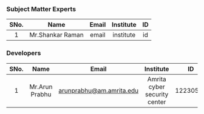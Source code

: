 ### Subject Matter Experts

| SNo. |       Name       | Email | Institute | ID  |
| :--: | :--------------: | :---: | :-------: | :-: |
|  1   | Mr.Shankar Raman | email | institute | id  |

### Developers

| SNo. |      Name      |          Email           |          Institute           |    ID    |
| :--: | :------------: | :----------------------: | :--------------------------: | :------: |
|  1   | Mr.Arun Prabhu | arunprabhu@am.amrita.edu | Amrita cyber security center | 12230517 |
